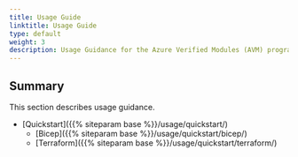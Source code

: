 ```yaml
---
title: Usage Guide
linktitle: Usage Guide
type: default
weight: 3
description: Usage Guidance for the Azure Verified Modules (AVM) program
---
```


## Summary

This section describes usage guidance.

- [Quickstart]({{% siteparam base %}}/usage/quickstart/)
  - [Bicep]({{% siteparam base %}}/usage/quickstart/bicep/)
  - [Terraform]({{% siteparam base %}}/usage/quickstart/terraform/)
